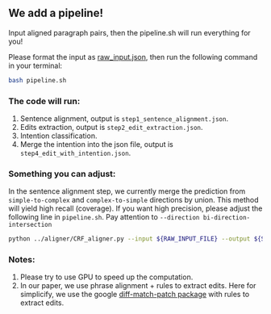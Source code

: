 ## We add a pipeline!

Input aligned paragraph pairs, then the  pipeline.sh will run everything for you!

Please format the input as [raw_input.json](https://github.com/chaojiang06/arXivEdits/blob/main/code/pipeline/raw_input.json), then run the following command in your terminal:

```sh
bash pipeline.sh
```

### The code will run:
1. Sentence alignment, output is <code>step1_sentence_alignment.json</code>.
2. Edits extraction, output is <code>step2_edit_extraction.json</code>.
3. Intention classification.
4. Merge the intention into the json file, output is <code>step4_edit_with_intention.json</code>.

### Something you can adjust:
In the sentence alignment step, we currently merge the prediction from `simple-to-complex` and `complex-to-simple` directions by union. This method will yield high recall (coverage). If you want high precision, please adjust the following line in <code>pipeline.sh</code>. Pay attention to `--direction bi-direction-intersection`

```sh
python ../aligner/CRF_aligner.py --input ${RAW_INPUT_FILE} --output ${STEP1} --direction bi-direction-intersection
```

### Notes:
1. Please try to use GPU to speed up the computation.
2. In our paper, we use phrase alignment + rules to extract edits. Here for simplicify, we use the google [diff-match-patch package](https://github.com/google/diff-match-patch) with rules to extract edits.
